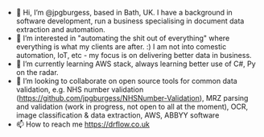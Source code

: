 - 👋 Hi, I’m @jpgburgess, based in Bath, UK. I have a background in software development, run a business specialising in document data extraction and automation.
- 👀 I’m interested in "automating the shit out of everything" where everything is what my clients are after. :) I am not into comestic automation, IoT, etc - my focus is on delivering better data in business.
- 🌱 I’m currently learning AWS stack, always learning better use of C#, Py on the radar.
- 💞️ I’m looking to collaborate on open source tools for common data validation, e.g. NHS number validation (https://github.com/jpgburgess/NHSNumber-Validation), MRZ parsing and validation (work in progress, not open to all at the moment), OCR, image classification & data extraction, AWS, ABBYY software
- 📫 How to reach me https://drflow.co.uk

<!---
jpgburgess/jpgburgess is a ✨ special ✨ repository because its `README.md` (this file) appears on your GitHub profile.
You can click the Preview link to take a look at your changes.
--->
